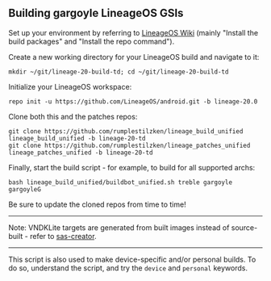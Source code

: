 
## Building gargoyle LineageOS GSIs ##

Set up your environment by referring to [LineageOS Wiki](https://wiki.lineageos.org/devices/TP1803/build) (mainly "Install the build packages" and "Install the repo command").

Create a new working directory for your LineageOS build and navigate to it:

    mkdir ~/git/lineage-20-build-td; cd ~/git/lineage-20-build-td

Initialize your LineageOS workspace:

    repo init -u https://github.com/LineageOS/android.git -b lineage-20.0

Clone both this and the patches repos:

    git clone https://github.com/rumplestilzken/lineage_build_unified lineage_build_unified -b lineage-20-td
    git clone https://github.com/rumplestilzken/lineage_patches_unified lineage_patches_unified -b lineage-20-td
 
Finally, start the build script - for example, to build for all supported archs:

    bash lineage_build_unified/buildbot_unified.sh treble gargoyle gargoyleG

Be sure to update the cloned repos from time to time!

---

Note: VNDKLite targets are generated from built images instead of source-built - refer to [sas-creator](https://github.com/AndyCGYan/sas-creator).

---

This script is also used to make device-specific and/or personal builds. To do so, understand the script, and try the `device` and `personal` keywords.
